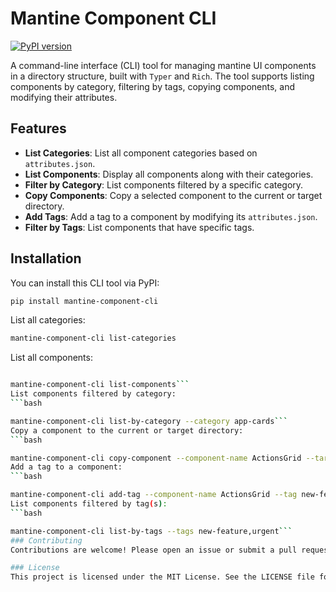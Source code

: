 # Mantine Component CLI

[![PyPI version](https://badge.fury.io/py/mantine-component-cli.svg)](https://badge.fury.io/py/mantine-component-cli)

A command-line interface (CLI) tool for managing mantine UI components in a directory structure, built with `Typer` and `Rich`. The tool supports listing components by category, filtering by tags, copying components, and modifying their attributes.

## Features

- **List Categories**: List all component categories based on `attributes.json`.
- **List Components**: Display all components along with their categories.
- **Filter by Category**: List components filtered by a specific category.
- **Copy Components**: Copy a selected component to the current or target directory.
- **Add Tags**: Add a tag to a component by modifying its `attributes.json`.
- **Filter by Tags**: List components that have specific tags.

## Installation

You can install this CLI tool via PyPI:

```bash
pip install mantine-component-cli
```

List all categories:
```bash
mantine-component-cli list-categories
```
List all components:
```bash

mantine-component-cli list-components```
List components filtered by category:
```bash

mantine-component-cli list-by-category --category app-cards```
Copy a component to the current or target directory:
```bash

mantine-component-cli copy-component --component-name ActionsGrid --target-dir ./my-target-dir```
Add a tag to a component:
```bash

mantine-component-cli add-tag --component-name ActionsGrid --tag new-feature```
List components filtered by tag(s):
```bash

mantine-component-cli list-by-tags --tags new-feature,urgent```
### Contributing
Contributions are welcome! Please open an issue or submit a pull request for any enhancements or fixes.

### License
This project is licensed under the MIT License. See the LICENSE file for details.